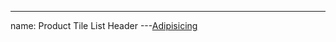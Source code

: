 
---
name: Product Tile List Header
---<a href="#" class="product-tile-list-header--anchor">Adipisicing</a>